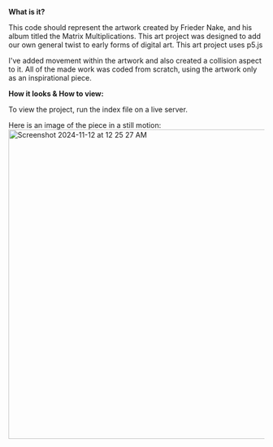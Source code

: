 **What is it?**

This code should represent the artwork created by Frieder Nake, and his album titled the Matrix Multiplications. This art project was designed to add our own
general twist to early forms of digital art. 
This art project uses p5.js

I've added movement within the artwork and also created a collision aspect to it. All of the made work was coded
from scratch, using the artwork only as an inspirational piece.

**How it looks & How to view:**

To view the project, run the index file on a live server. 

Here is an image of the piece in a still motion:
<img width="608" alt="Screenshot 2024-11-12 at 12 25 27 AM" src="https://github.com/user-attachments/assets/f08e7b20-4837-4e9c-8d55-c15dd8109e91">
